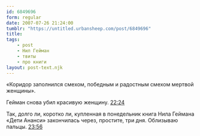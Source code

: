 ```yaml
---
id: 6849696
form: regular
date: 2007-07-26 21:24:00
tumblr: "https://untitled.urbansheep.com/post/6849696"
title:
tags:
    - post
    - Нил Гейман
    - твиты
    - про книги
layout: post-text.njk
---
```


<p>«Коридор заполнился смехом, победным и радостным смехом мертвой женщины».</p>

<p>Гейман снова убил красивую женщину. <a href="http://twitter.com/urbansheep/statuses/169996522">22:24</a></p>

<p>Так, долго ли, коротко ли, купленная в понедельник книга Нила Геймана «Дети Ананси» закончилась через, простите, три дня. Облизываю пальцы. <a href="http://twitter.com/urbansheep/statuses/170111172">23:56</a></p>

